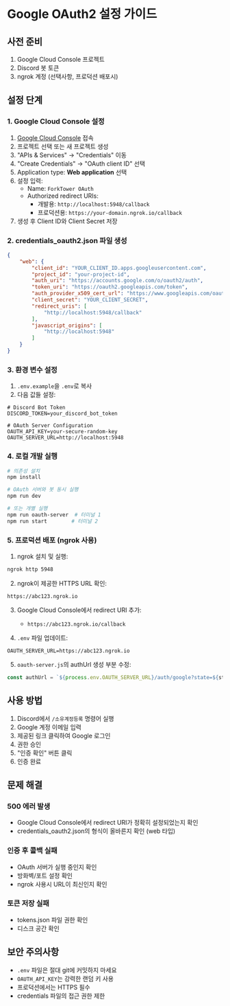 # Google OAuth2 설정 가이드

## 사전 준비

1. Google Cloud Console 프로젝트
2. Discord 봇 토큰
3. ngrok 계정 (선택사항, 프로덕션 배포시)

## 설정 단계

### 1. Google Cloud Console 설정

1. [Google Cloud Console](https://console.cloud.google.com/) 접속
2. 프로젝트 선택 또는 새 프로젝트 생성
3. "APIs & Services" → "Credentials" 이동
4. "Create Credentials" → "OAuth client ID" 선택
5. Application type: **Web application** 선택
6. 설정 입력:
   - Name: `ForkTower OAuth`
   - Authorized redirect URIs:
     - 개발용: `http://localhost:5948/callback`
     - 프로덕션용: `https://your-domain.ngrok.io/callback`
7. 생성 후 Client ID와 Client Secret 저장

### 2. credentials_oauth2.json 파일 생성

```json
{
    "web": {
        "client_id": "YOUR_CLIENT_ID.apps.googleusercontent.com",
        "project_id": "your-project-id",
        "auth_uri": "https://accounts.google.com/o/oauth2/auth",
        "token_uri": "https://oauth2.googleapis.com/token",
        "auth_provider_x509_cert_url": "https://www.googleapis.com/oauth2/v1/certs",
        "client_secret": "YOUR_CLIENT_SECRET",
        "redirect_uris": [
            "http://localhost:5948/callback"
        ],
        "javascript_origins": [
            "http://localhost:5948"
        ]
    }
}
```

### 3. 환경 변수 설정

1. `.env.example`을 `.env`로 복사
2. 다음 값들 설정:

```env
# Discord Bot Token
DISCORD_TOKEN=your_discord_bot_token

# OAuth Server Configuration
OAUTH_API_KEY=your-secure-random-key
OAUTH_SERVER_URL=http://localhost:5948
```

### 4. 로컬 개발 실행

```bash
# 의존성 설치
npm install

# OAuth 서버와 봇 동시 실행
npm run dev

# 또는 개별 실행
npm run oauth-server  # 터미널 1
npm run start        # 터미널 2
```

### 5. 프로덕션 배포 (ngrok 사용)

1. ngrok 설치 및 실행:
```bash
ngrok http 5948
```

2. ngrok이 제공한 HTTPS URL 확인:
```
https://abc123.ngrok.io
```

3. Google Cloud Console에서 redirect URI 추가:
   - `https://abc123.ngrok.io/callback`

4. `.env` 파일 업데이트:
```env
OAUTH_SERVER_URL=https://abc123.ngrok.io
```

5. `oauth-server.js`의 authUrl 생성 부분 수정:
```javascript
const authUrl = `${process.env.OAUTH_SERVER_URL}/auth/google?state=${state}`;
```

## 사용 방법

1. Discord에서 `/소유계정등록` 명령어 실행
2. Google 계정 이메일 입력
3. 제공된 링크 클릭하여 Google 로그인
4. 권한 승인
5. "인증 확인" 버튼 클릭
6. 인증 완료

## 문제 해결

### 500 에러 발생
- Google Cloud Console에서 redirect URI가 정확히 설정되었는지 확인
- credentials_oauth2.json의 형식이 올바른지 확인 (web 타입)

### 인증 후 콜백 실패
- OAuth 서버가 실행 중인지 확인
- 방화벽/포트 설정 확인
- ngrok 사용시 URL이 최신인지 확인

### 토큰 저장 실패
- tokens.json 파일 권한 확인
- 디스크 공간 확인

## 보안 주의사항

- `.env` 파일은 절대 git에 커밋하지 마세요
- `OAUTH_API_KEY`는 강력한 랜덤 키 사용
- 프로덕션에서는 HTTPS 필수
- credentials 파일의 접근 권한 제한